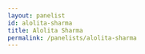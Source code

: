 ```yaml
---
layout: panelist
id: alolita-sharma
title: Alolita Sharma
permalink: /panelists/alolita-sharma
---
```

